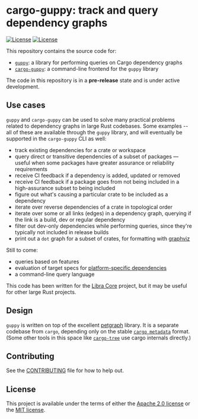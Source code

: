 # cargo-guppy: track and query dependency graphs

[![License](https://img.shields.io/badge/license-Apache-green.svg)](LICENSE-APACHE) [![License](https://img.shields.io/badge/license-MIT-green.svg)](LICENSE-MIT)

This repository contains the source code for:
* [`guppy`](guppy): a library for performing queries on Cargo dependency graphs
* [`cargo-guppy`](cargo-guppy): a command-line frontend for the `guppy` library

The code in this repository is in a **pre-release** state and is under active development.

## Use cases

`guppy` and `cargo-guppy` can be used to solve many practical problems related to dependency graphs in large Rust
codebases. Some examples -- all of these are available through the `guppy` library, and will eventually be supported in
the `cargo-guppy` CLI as well:

* track existing dependencies for a crate or workspace
* query direct or transitive dependencies of a subset of packages — useful when some packages have greater assurance or
  reliability requirements
* receive CI feedback if a dependency is added, updated or removed
* receive CI feedback if a package goes from not being included in a high-assurance subset to being included
* figure out what's causing a particular crate to be included as a dependency
* iterate over reverse dependencies of a crate in topological order
* iterate over some or all links (edges) in a dependency graph, querying if the link is a build, dev or regular
  dependency
* filter out dev-only dependencies while performing queries, since they're typically not included in release builds
* print out a `dot` graph for a subset of crates, for formatting with [graphviz](https://www.graphviz.org/)

Still to come:

* queries based on features
* evaluation of target specs for [platform-specific dependencies](https://doc.rust-lang.org/cargo/reference/specifying-dependencies.html#platform-specific-dependencies)
* a command-line query language

This code has been written for the [Libra Core](https://github.com/libra/libra) project, but it may be useful for other
large Rust projects.

## Design

`guppy` is written on top of the excellent [petgraph](https://github.com/petgraph/petgraph) library. It is a separate
codebase from `cargo`, depending only on the stable [`cargo
metadata`](https://doc.rust-lang.org/cargo/commands/cargo-metadata.html) format. (Some other tools in this space like
[`cargo-tree`](https://github.com/sfackler/cargo-tree) use cargo internals directly.)

## Contributing

See the [CONTRIBUTING](CONTRIBUTING.md) file for how to help out.

## License

This project is available under the terms of either the [Apache 2.0 license](LICENSE-APACHE) or the [MIT
license](LICENSE-MIT).
